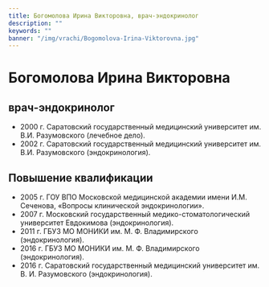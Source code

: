 ```yaml
---
title: Богомолова Ирина Викторовна, врач-эндокринолог
description: ""
keywords: ""
banner: "/img/vrachi/Bogomolova-Irina-Viktorovna.jpg"
---
```


# Богомолова Ирина Викторовна
## врач-эндокринолог

* 2000 г. Саратовский государственный медицинский университет им. В.И. Разумовского (лечебное дело).
* 2002 г. Саратовский государственный медицинский университет им. В.И. Разумовского (эндокринология).


## Повышение квалификации 

* 2005 г. ГОУ ВПО Московской медицинской академии имени И.М. Сеченова, «Вопросы клинической эндокринологии».
* 2007 г. Московский государственный медико-стоматологический университет Евдокимова (эндокринология).
* 2011 г. ГБУЗ МО МОНИКИ им. М. Ф. Владимирского (эндокринология).
* 2016 г. ГБУЗ МО МОНИКИ им. М. Ф. Владимирского (эндокринология).
* 2016 г. Саратовский государственный медицинский университет им. В. И. Разумовского (эндокринология).